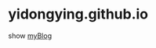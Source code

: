 # yidongying.github.io
show
<a href='https://yidongying.github.io/yidongying.github.io/index.html'>myBlog</a>
